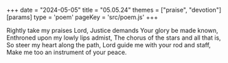 +++
date = "2024-05-05"
title = "05.05.24"
themes = ["praise", "devotion"]
[params]
  type = 'poem'
  pageKey = 'src/poem.js'
+++

Rightly take my praises Lord,
Justice demands Your glory be made known,
Enthroned upon my lowly lips admist,
The chorus of the stars and all that is,
So steer my heart along the path,
Lord guide me with your rod and staff,
Make me too an instrument of your peace.
